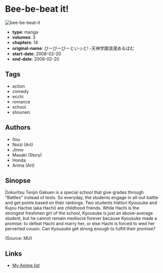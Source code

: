 # Bee-be-beat it!

![bee-be-beat-it](https://cdn.myanimelist.net/images/manga/2/158524.jpg)

-   **type**: manga
-   **volumes**: 3
-   **chapters**: 14
-   **original-name**: びーびーびーといっと! -天神学園浪漫あるばむ
-   **start-date**: 2008-02-20
-   **end-date**: 2008-02-20

## Tags

-   action
-   comedy
-   ecchi
-   romance
-   school
-   shounen

## Authors

-   Itou
-   Noizi (Art)
-   Jinno
-   Masaki (Story)
-   Honda
-   Arima (Art)

## Sinopse

Dokuritsu Tenjin Gakuen is a special school that give grades through "Battles" instead of tests. So everyday, the students engage in all-out battle and get points based on their rankings. Two students Hattori Kyousuke and Kujou Hachie (aka Hachi) are childhood friends. While Hachi is the strongest freshmen girl of the school, Kyousuke is just an above-average student, but he cannot remain mediocre forever because Kyousuke made a promise: to defeat Hachi and marry her, or else Hachi is forced to wed her perverted cousin. Can Kyousuke get strong enough to fulfill their promise?

(Source: MU)

## Links

-   [My Anime list](https://myanimelist.net/manga/21432/Bee-be-beat_it)
